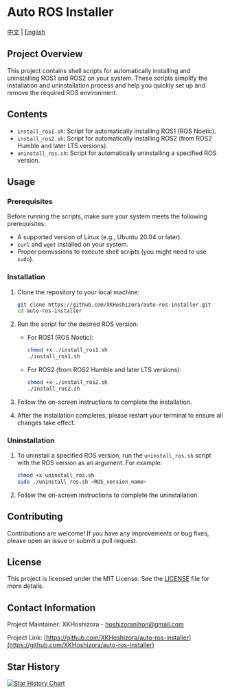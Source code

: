 # Auto ROS Installer

[中文](README.md) | [English](README_en.md)

## Project Overview

This project contains shell scripts for automatically installing and uninstalling ROS1 and ROS2 on your system. These scripts simplify the installation and uninstallation process and help you quickly set up and remove the required ROS environment.

## Contents

- `install_ros1.sh`: Script for automatically installing ROS1 (ROS Noetic).
- `install_ros2.sh`: Script for automatically installing ROS2 (from ROS2 Humble and later LTS versions).
- `uninstall_ros.sh`: Script for automatically uninstalling a specified ROS version.

## Usage

### Prerequisites

Before running the scripts, make sure your system meets the following prerequisites:

- A supported version of Linux (e.g., Ubuntu 20.04 or later).
- `curl` and `wget` installed on your system.
- Proper permissions to execute shell scripts (you might need to use `sudo`).

### Installation

1. Clone the repository to your local machine:

   ```sh
   git clone https://github.com/XKHoshizora/auto-ros-installer.git
   cd auto-ros-installer
   ```

2. Run the script for the desired ROS version:

   - For ROS1 (ROS Noetic):

     ```sh
     chmod +x ./install_ros1.sh
     ./install_ros1.sh
     ```

   - For ROS2 (from ROS2 Humble and later LTS versions):

     ```sh
     chmod +x ./install_ros2.sh
     ./install_ros2.sh
     ```

3. Follow the on-screen instructions to complete the installation.

4. After the installation completes, please restart your terminal to ensure all changes take effect.

### Uninstallation

1. To uninstall a specified ROS version, run the `uninstall_ros.sh` script with the ROS version as an argument. For example:

   ```sh
   chmod +x uninstall_ros.sh
   sudo ./uninstall_ros.sh <ROS_version_name>
   ```

2. Follow the on-screen instructions to complete the uninstallation.

## Contributing

Contributions are welcome! If you have any improvements or bug fixes, please open an issue or submit a pull request.

## License

This project is licensed under the MIT License. See the [LICENSE](LICENSE) file for more details.

## Contact Information

Project Maintainer: XKHoshizora - hoshizoranihon@gmail.com

Project Link: [https://github.com/XKHoshizora/auto-ros-installer](https://github.com/XKHoshizora/auto-ros-installer)

## Star History

[![Star History Chart](https://api.star-history.com/svg?repos=XKHoshizora/auto-ros-installer&type=Date)](https://star-history.com/#XKHoshizora/auto-ros-installer&Date)
